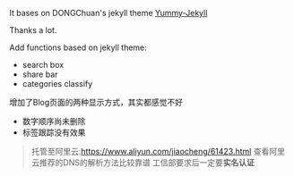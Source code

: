 
It bases on DONGChuan's  jekyll theme [Yummy-Jekyll](https://github.com/DONGChuan/Yummy-Jekyll)

Thanks a lot.

Add functions based on jekyll theme:
 * search box
 * share bar
 * categories classify

增加了Blog页面的两种显示方式，其实都感觉不好
 * 数字顺序尚未删除
 * 标签跟踪没有效果

 > 托管至阿里云:https://www.aliyun.com/jiaocheng/61423.html
 > 查看阿里云推荐的DNS的解析方法比较靠谱
 > 工信部要求后一定要**实名认证**